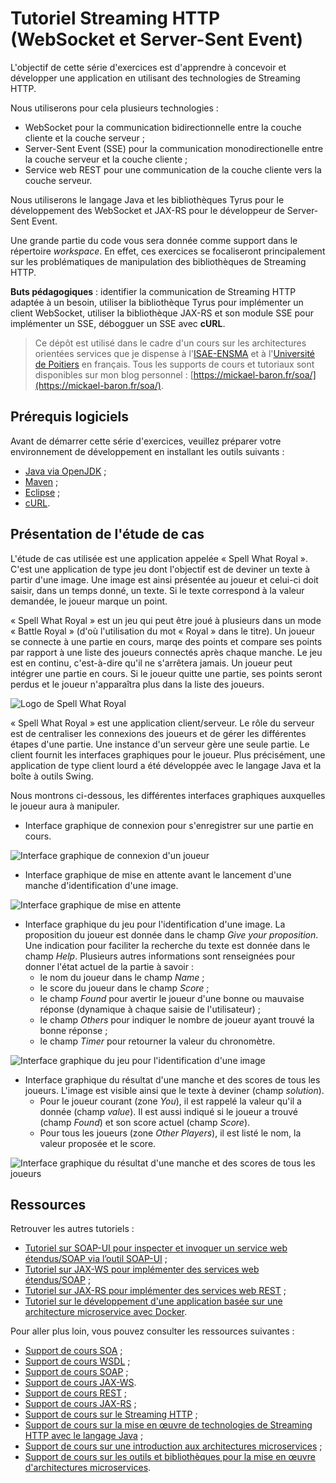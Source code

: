 # Tutoriel Streaming HTTP (WebSocket et Server-Sent Event)

L'objectif de cette série d'exercices est d'apprendre à concevoir et développer une application en utilisant des technologies de Streaming HTTP.

Nous utiliserons pour cela plusieurs technologies :

* WebSocket pour la communication bidirectionnelle entre la couche cliente et la couche serveur ;
* Server-Sent Event (SSE) pour la communication monodirectionelle entre la couche serveur et la couche cliente ;
* Service web REST pour une communication de la couche cliente vers la couche serveur.

Nous utiliserons le langage Java et les bibliothèques Tyrus pour le développement des WebSocket et JAX-RS pour le développeur de Server-Sent Event.

Une grande partie du code vous sera donnée comme support dans le répertoire _workspace_. En effet, ces exercices se focaliseront principalement sur les problématiques de manipulation des bibliothèques de Streaming HTTP.

**Buts pédagogiques** : identifier la communication de Streaming HTTP adaptée à un besoin, utiliser la bibliothèque Tyrus pour implémenter un client WebSocket, utiliser la bibliothèque JAX-RS et son module SSE pour implémenter un SSE, débogguer un SSE avec **cURL**.

> Ce dépôt est utilisé dans le cadre d'un cours sur les architectures orientées services que je dispense à l'[ISAE-ENSMA](https://www.ensma.fr) et à l'[Université de Poitiers](http://www.univ-poitiers.fr/) en français. Tous les supports de cours et tutoriaux sont disponibles sur mon blog personnel : [https://mickael-baron.fr/soa/](https://mickael-baron.fr/soa/).

## Prérequis logiciels

Avant de démarrer cette série d'exercices, veuillez préparer votre environnement de développement en installant les outils suivants :

* [Java via OpenJDK](https://jdk.java.net/ "Java") ;
* [Maven](https://maven.apache.org/ "Maven") ;
* [Eclipse](https://www.eclipse.org/ "Eclipse") ;
* [cURL](https://curl.haxx.se "cURL").

## Présentation de l'étude de cas

L'étude de cas utilisée est une application appelée « Spell What Royal ». C'est une application de type jeu dont l'objectif est de deviner un texte à partir d'une image. Une image est ainsi présentée au joueur et celui-ci doit saisir, dans un temps donné, un texte. Si le texte correspond à la valeur demandée, le joueur marque un point.

« Spell What Royal » est un jeu qui peut être joué à plusieurs dans un mode « Battle Royal » (d'où l'utilisation du mot « Royal » dans le titre). Un joueur se connecte à une partie en cours, marqe des points et compare ses points par rapport à une liste des joueurs connectés après chaque manche. Le jeu est en continu, c'est-à-dire qu'il ne s'arrêtera jamais. Un joueur peut intégrer une partie en cours. Si le joueur quitte une partie, ses points seront perdus et le joueur n'apparaîtra plus dans la liste des joueurs.

![Logo de Spell What Royal](./images/spr-logo.jpg "Logo de Spell What Royal")

« Spell What Royal » est une application client/serveur. Le rôle du serveur est de centraliser les connexions des joueurs et de gérer les différentes étapes d'une partie. Une instance d'un serveur gère une seule partie. Le client fournit les interfaces graphiques pour le joueur. Plus précisément, une application de type client lourd a été développée avec le langage Java et la boîte à outils Swing.

Nous montrons ci-dessous, les différentes interfaces graphiques auxquelles le joueur aura à manipuler.

* Interface graphique de connexion pour s'enregistrer sur une partie en cours.

![Interface graphique de connexion d'un joueur](./images/01-register.png "Interface graphique de connexion d'un joueur")

* Interface graphique de mise en attente avant le lancement d'une manche d'identification d'une image.

![Interface graphique de mise en attente](./images/02-waiting.png "Interface graphique de mise en attente")

* Interface graphique du jeu pour l'identification d'une image. La proposition du joueur est donnée dans le champ _Give your proposition_. Une indication pour faciliter la recherche du texte est donnée dans le champ _Help_. Plusieurs autres informations sont renseignées pour donner l'état actuel de la partie à savoir :
  * le nom du joueur dans le champ _Name_ ;
  * le score du joueur dans le champ _Score_ ;
  * le champ _Found_ pour avertir le joueur d'une bonne ou mauvaise réponse (dynamique à chaque saisie de l'utilisateur) ;
  * le champ _Others_ pour indiquer le nombre de joueur ayant trouvé la bonne réponse ;
  * le champ _Timer_ pour retourner la valeur du chronomètre.

![Interface graphique du jeu pour l'identification d'une image](./images/03-playing.png "Interface graphique du jeu de l'identification d'une image")

* Interface graphique du résultat d'une manche et des scores de tous les joueurs. L'image est visible ainsi que le texte à deviner (champ _solution_).
  * Pour le joueur courant (zone _You_), il est rappelé la valeur qu'il a donnée (champ _value_). Il est aussi indiqué si le joueur a trouvé (champ _Found_) et son score actuel (champ _Score_).
  * Pour tous les joueurs (zone _Other Players_), il est listé le nom, la valeur proposée et le score.

![Interface graphique du résultat d'une manche et des scores de tous les joueurs](./images/04-debriefing.png "Interface graphique du résultat d'une manche et des scores de tous les joueurs")

## Ressources

Retrouver les autres tutoriels :

* [Tutoriel sur SOAP-UI pour inspecter et invoquer un service web étendus/SOAP via l’outil SOAP-UI](https://github.com/mickaelbaron/soapui-tutorial) ;
* [Tutoriel sur JAX-WS pour implémenter des services web étendus/SOAP](https://github.com/mickaelbaron/jaxws-tutorial) ;
* [Tutoriel sur JAX-RS pour implémenter des services web REST](https://github.com/mickaelbaron/jaxrs-tutorial) ;
* [Tutoriel sur le développement d'une application basée sur une architecture microservice avec Docker](https://github.com/mickaelbaron/javamicroservices-tutorial).

Pour aller plus loin, vous pouvez consulter les ressources suivantes :

* [Support de cours SOA](https://mickael-baron.fr/soa/introduction-soa "Support de cours SOA") ;
* [Support de cours WSDL](https://mickael-baron.fr/soa/decrire-configurer-wsdl "Support de cours WSDL") ;
* [Support de cours SOAP](https://mickael-baron.fr/soa/communiquer-soap "Support de cours SOAP") ;
* [Support de cours JAX-WS](https://mickael-baron.fr/soa/developper-serviceweb-jaxws "Support de cours JAX-WS").
* [Support de cours REST](https://mickael-baron.fr/soa/comprendre-style-architecture-rest "Support de cours REST") ;
* [Support de cours JAX-RS](https://mickael-baron.fr/soa/developper-serviceweb-rest-jaxrs "Support de cours JAX-RS") ;
* [Support de cours sur le Streaming HTTP](https://mickael-baron.fr/soa/introduction-streaminghttp) ;
* [Support de cours sur la mise en œuvre de technologies de Streaming HTTP avec le langage Java](https://mickael-baron.fr/soa/streaminghttp-mise-en-oeuvre) ;
* [Support de cours sur une introduction aux architectures microservices](https://mickael-baron.fr/soa/introduction-microservices "Support de cours sur une introduction aux architectures microservices") ;
* [Support de cours sur les outils et bibliothèques pour la mise en œuvre d'architectures microservices](https://mickael-baron.fr/soa/microservices-mise-en-oeuvre "Support de cours sur les outils et bibliothèques pour la mise en œuvre d'architectures microservices").

